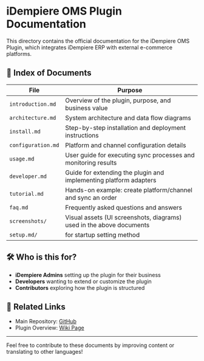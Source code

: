 # iDempiere OMS Plugin Documentation

This directory contains the official documentation for the iDempiere OMS Plugin, which integrates iDempiere ERP with external e-commerce platforms.

## 📘 Index of Documents

| File              | Purpose                                                              |
|-------------------|----------------------------------------------------------------------|
| `introduction.md` | Overview of the plugin, purpose, and business value                 |
| `architecture.md` | System architecture and data flow diagrams                          |
| `install.md`      | Step-by-step installation and deployment instructions               |
| `configuration.md`| Platform and channel configuration details                          |
| `usage.md`        | User guide for executing sync processes and monitoring results       |
| `developer.md`    | Guide for extending the plugin and implementing platform adapters    |
| `tutorial.md`     | Hands-on example: create platform/channel and sync an order         |
| `faq.md`          | Frequently asked questions and answers                              |
| `screenshots/`    | Visual assets (UI screenshots, diagrams) used in the above documents |
| `setup.md/`    | for startup setting method |

## 🛠 Who is this for?

- **iDempiere Admins** setting up the plugin for their business
- **Developers** wanting to extend or customize the plugin
- **Contributors** exploring how the plugin is structured

## 📎 Related Links

- Main Repository: [GitHub](https://github.com/tm731531/idempiere-oms)
- Plugin Overview: [Wiki Page](https://wiki.idempiere.org/en/Oms-idempiere)

---

Feel free to contribute to these documents by improving content or translating to other languages!
